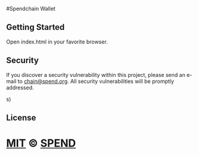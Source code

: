 #Spendchain Wallet

## Getting Started
Open index.html in your favorite browser.

## Security

If you discover a security vulnerability within this project, please send an e-mail to chain@spend.org. All security vulnerabilities will be promptly addressed.

s)

## License

[MIT](LICENSE) © [SPEND](https://spend.org)
=======
